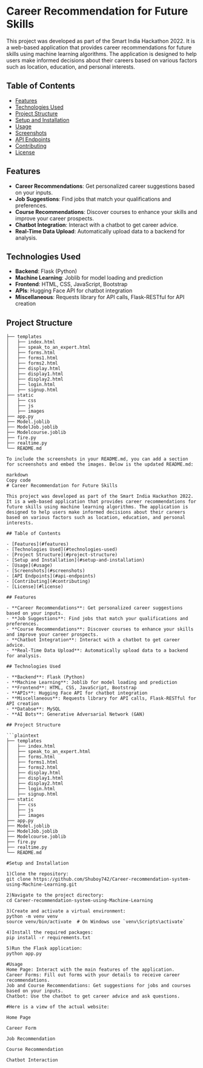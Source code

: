 # Career Recommendation for Future Skills

This project was developed as part of the Smart India Hackathon 2022. It is a web-based application that provides career recommendations for future skills using machine learning algorithms. The application is designed to help users make informed decisions about their careers based on various factors such as location, education, and personal interests.

## Table of Contents

- [Features](#features)
- [Technologies Used](#technologies-used)
- [Project Structure](#project-structure)
- [Setup and Installation](#setup-and-installation)
- [Usage](#usage)
- [Screenshots](#screenshots)
- [API Endpoints](#api-endpoints)
- [Contributing](#contributing)
- [License](#license)

## Features

- **Career Recommendations**: Get personalized career suggestions based on your inputs.
- **Job Suggestions**: Find jobs that match your qualifications and preferences.
- **Course Recommendations**: Discover courses to enhance your skills and improve your career prospects.
- **Chatbot Integration**: Interact with a chatbot to get career advice.
- **Real-Time Data Upload**: Automatically upload data to a backend for analysis.

## Technologies Used

- **Backend**: Flask (Python)
- **Machine Learning**: Joblib for model loading and prediction
- **Frontend**: HTML, CSS, JavaScript, Bootstrap
- **APIs**: Hugging Face API for chatbot integration
- **Miscellaneous**: Requests library for API calls, Flask-RESTful for API creation

## Project Structure

```plaintext
├── templates
│   ├── index.html
│   ├── speak_to_an_expert.html
│   ├── forms.html
│   ├── forms1.html
│   ├── forms2.html
│   ├── display.html
│   ├── display1.html
│   ├── display2.html
│   ├── login.html
│   ├── signup.html
├── static
│   ├── css
│   ├── js
│   ├── images
├── app.py
├── Model.joblib
├── ModelJob.joblib
├── Modelcourse.joblib
├── fire.py
├── realtime.py
└── README.md

To include the screenshots in your README.md, you can add a section for screenshots and embed the images. Below is the updated README.md:

markdown
Copy code
# Career Recommendation for Future Skills

This project was developed as part of the Smart India Hackathon 2022. It is a web-based application that provides career recommendations for future skills using machine learning algorithms. The application is designed to help users make informed decisions about their careers based on various factors such as location, education, and personal interests.

## Table of Contents

- [Features](#features)
- [Technologies Used](#technologies-used)
- [Project Structure](#project-structure)
- [Setup and Installation](#setup-and-installation)
- [Usage](#usage)
- [Screenshots](#screenshots)
- [API Endpoints](#api-endpoints)
- [Contributing](#contributing)
- [License](#license)

## Features

- **Career Recommendations**: Get personalized career suggestions based on your inputs.
- **Job Suggestions**: Find jobs that match your qualifications and preferences.
- **Course Recommendations**: Discover courses to enhance your skills and improve your career prospects.
- **Chatbot Integration**: Interact with a chatbot to get career advice.
- **Real-Time Data Upload**: Automatically upload data to a backend for analysis.

## Technologies Used

- **Backend**: Flask (Python)
- **Machine Learning**: Joblib for model loading and prediction
- **Frontend**: HTML, CSS, JavaScript, Bootstrap
- **APIs**: Hugging Face API for chatbot integration
- **Miscellaneous**: Requests library for API calls, Flask-RESTful for API creation
- **Databse**: MySQL
- **AI Bots**: Generative Adversarial Network (GAN)

## Project Structure

```plaintext
├── templates
│   ├── index.html
│   ├── speak_to_an_expert.html
│   ├── forms.html
│   ├── forms1.html
│   ├── forms2.html
│   ├── display.html
│   ├── display1.html
│   ├── display2.html
│   ├── login.html
│   ├── signup.html
├── static
│   ├── css
│   ├── js
│   ├── images
├── app.py
├── Model.joblib
├── ModelJob.joblib
├── Modelcourse.joblib
├── fire.py
├── realtime.py
└── README.md

#Setup and Installation

1)Clone the repository:
git clone https://github.com/Shuboy742/Career-recommendation-system-using-Machine-Learning.git

2)Navigate to the project directory:
cd Career-recommendation-system-using-Machine-Learning

3)Create and activate a virtual environment:
python -m venv venv
source venv/bin/activate  # On Windows use `venv\Scripts\activate`

4)Install the required packages:
pip install -r requirements.txt

5)Run the Flask application:
python app.py

#Usage
Home Page: Interact with the main features of the application.
Career Forms: Fill out forms with your details to receive career recommendations.
Job and Course Recommendations: Get suggestions for jobs and courses based on your inputs.
Chatbot: Use the chatbot to get career advice and ask questions.

#Here is a view of the actual website:

Home Page

Career Form

Job Recommendation

Course Recommendation

Chatbot Interaction
